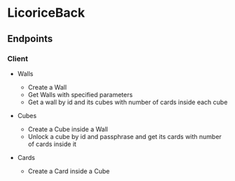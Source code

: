 # LicoriceBack


## Endpoints

### Client

- Walls
  - Create a Wall
  - Get Walls with specified parameters
  - Get a wall by id and its cubes with number of cards inside each cube
- Cubes
  - Create a Cube inside a Wall
  - Unlock a cube by id and passphrase and get its cards with number of cards inside it

- Cards
  - Create a Card inside a Cube